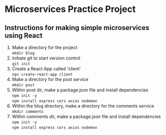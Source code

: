 # Microservices Practice Project

## Instructions for making simple microservices using React

1. Make a directory for the project  
   `mkdir blog`
1. Initiate git to start version control  
   `git init`
1. Create a React App called 'client'  
   `npx create-react-app client`
1. Make a directory for the post service  
   `mkdir post`
1. Within post dir, make a package.json file and install dependencies  
   `npm init -y`  
   `npm install express cors axios nodemon`
1. Within the blog directory, make a directory for the comments service  
   `mkdir comments`
1. Within comments dir, make a package.json file and install dependencies  
   `npm init -y`  
   `npm install express cors axios nodemon`
